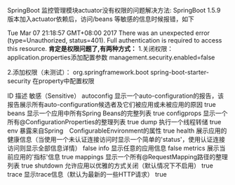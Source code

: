 SpringBoot 监控管理模块actuator没有权限的问题解决方法:
SpringBoot 1.5.9 版本加入actuator依赖后，访问/beans 等敏感的信息时候报错，如下

Tue Mar 07 21:18:57 GMT+08:00 2017 
There was an unexpected error (type=Unauthorized, status=401). 
Full authentication is required to access this resource.
**肯定是权限问题了,有两种方式：**
1.关闭权限：application.properties添加配置参数
management.security.enabled=false

2.添加权限（未测试）：
<dependency> 
 <groupId>org.springframework.boot</groupId> 
 <artifactId>spring-boot-starter-security</artifactId>
</dependency>
在property中配置权限

ID	描述	敏感（Sensitive）
autoconfig	显示一个auto-configuration的报告，该报告展示所有auto-configuration候选者及它们被应用或未被应用的原因	true
beans	显示一个应用中所有Spring Beans的完整列表	true
configprops	显示一个所有@ConfigurationProperties的整理列表	true
dump	执行一个线程转储	true
env	暴露来自Spring　ConfigurableEnvironment的属性	true
health	展示应用的健康信息（当使用一个未认证连接访问时显示一个简单的'status'，使用认证连接访问则显示全部信息详情）	false
info	显示任意的应用信息	false
metrics	展示当前应用的'指标'信息	true
mappings	显示一个所有@RequestMapping路径的整理列表	true
shutdown	允许应用以优雅的方式关闭（默认情况下不启用）	true
trace	显示trace信息（默认为最新的一些HTTP请求）	true